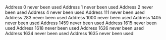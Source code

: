 Address 0 never been used
Address 1 never been used
Address 2 never been used
Address 4 never been used
Address 111 never been used
Address 283 never been used
Address 1000 never been used
Address 1405 never been used
Address 1459 never been used
Address 1615 never been used
Address 1618 never been used
Address 1626 never been used
Address 1634 never been used
Address 1635 never been used
